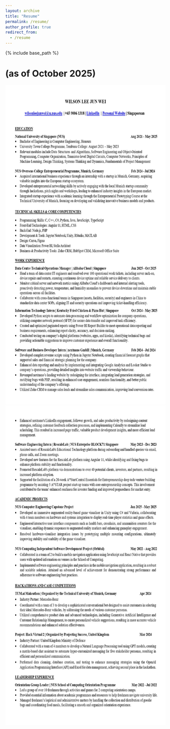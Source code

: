 ```yaml
---
layout: archive
title: "Resume"
permalink: /resume/
author_profile: true
redirect_from:
  - /resume
---
```


{% include base_path %}

# (as of October 2025)

<img src="/images/Resume_Oct.jpg" height="1000px" width="800px">
<img src="/images/Resume_Oct_1.jpg" height="1000px" width="800px">
